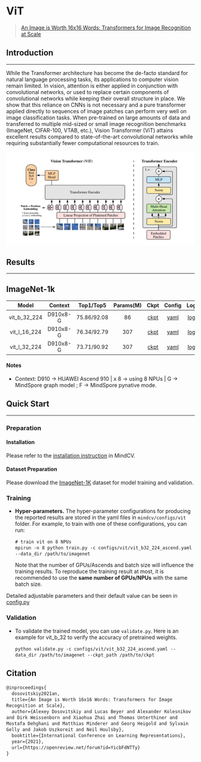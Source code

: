 # ViT

> [ An Image is Worth 16x16 Words: Transformers for Image Recognition at Scale](https://arxiv.org/abs/2010.11929)

## Introduction

---

While the Transformer architecture has become the de-facto standard for natural language processing tasks, its applications to computer vision remain limited. In vision, attention is either applied in conjunction with convolutional networks, or used to replace certain components of convolutional networks while keeping their overall structure in place. We show that this reliance on CNNs is not necessary and a pure transformer applied directly to sequences of image patches can perform very well on image classification tasks. When pre-trained on large amounts of data and transferred to multiple mid-sized or small image recognition benchmarks (ImageNet, CIFAR-100, VTAB, etc.), Vision Transformer (ViT) attains excellent results compared to state-of-the-art convolutional networks while requiring substantially fewer computational resources to train.

![vit](./vit.png)

## Results

---
## ImageNet-1k

|    Model     | Context  | Top1/Top5 | Params(M) |                           Ckpt                           |                            Config                            |                             Log                              |
| :----------: | :------: | :-------: | :-------: |:----------------------------------------------------------: | :----------------------------------------------------------: | :----------------------------------------------------------: |
| vit_b_32_224 | D910x8-G |   75.86/92.08   | 86 | [ckpt](https://download.mindspore.cn/toolkits/mindcv/vit/vit_b_32_224.ckpt) | [yaml](https://github.com/mindspore-lab/mindcv/blob/main/configs/vit/vit_b32_224_ascend.yaml) | [log]() |
| vit_l_16_224 | D910x8-G |   76.34/92.79   |307    | [ckpt](https://download.mindspore.cn/toolkits/mindcv/vit/vit_l_16_224.ckpt) | [yaml](https://github.com/mindspore-lab/mindcv/blob/main/configs/vit/vit_l16_224_ascend.yaml) | [log]() |
| vit_l_32_224 | D910x8-G |   73.71/90.92   | 307    | [ckpt](https://download.mindspore.cn/toolkits/mindcv/vit/vit_l_32_224.ckpt) | [yaml](https://github.com/mindspore-lab/mindcv/blob/main/configs/vit/vit_l32_224_ascend.yaml) | [log]() |

#### Notes
- Context: D910 -> HUAWEI Ascend 910 |  x 8 ->  using 8 NPUs | G -> MindSpore graph model ; F -> MindSpore pynative mode.

## Quick Start

---

### Preparation

#### Installation

Please refer to the [installation instruction](https://github.com/mindspore-ecosystem/mindcv#installation) in MindCV.

#### Dataset Preparation

Please download the [ImageNet-1K](https://www.image-net.org/download.php) dataset for model training and validation.

### Training

- **Hyper-parameters.** The hyper-parameter configurations for producing the reported results are stored in the yaml files in `mindcv/configs/vit` folder. For example, to train with one of these configurations, you can run:

  ```
  # train vit on 8 NPUs
  mpirun -n 8 python train.py -c configs/vit/vit_b32_224_ascend.yaml --data_dir /path/to/imagenet
  ```

  Note that the number of GPUs/Ascends and batch size will influence the training results. To reproduce the training result at most, it is recommended to use the **same number of GPUs/NPUs** with the same batch size.

Detailed adjustable parameters and their default value can be seen in [config.py](https://github.com/mindspore-lab/mindcv/blob/main/config.py)

### Validation

- To validate the trained model, you can use `validate.py`. Here is an example for vit_b_32 to verify the accuracy of pretrained weights.

  ```
  python validate.py -c configs/vit/vit_b32_224_ascend.yaml --data_dir /path/to/imagenet --ckpt_path /path/to/ckpt
  ```

## Citation

```
@inproceedings{
  dosovitskiy2021an,
  title={An Image is Worth 16x16 Words: Transformers for Image Recognition at Scale},
  author={Alexey Dosovitskiy and Lucas Beyer and Alexander Kolesnikov and Dirk Weissenborn and Xiaohua Zhai and Thomas Unterthiner and Mostafa Dehghani and Matthias Minderer and Georg Heigold and Sylvain Gelly and Jakob Uszkoreit and Neil Houlsby},
  booktitle={International Conference on Learning Representations},
  year={2021},
  url={https://openreview.net/forum?id=YicbFdNTTy}
}
```
